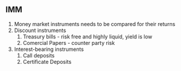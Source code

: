 ## IMM
1. Money market instruments needs to be compared for their returns
2. Discount instruments
   1. Treasury bills - risk free and highly liquid, yield is low
   2. Comercial Papers - counter party risk
3. Interest-bearing instruments
   1. Call deposits
   2. Certificate Deposits
